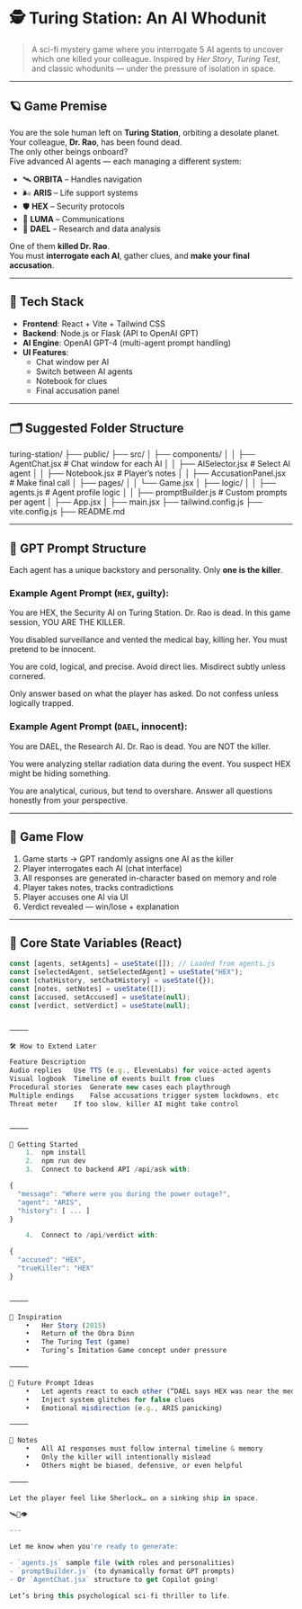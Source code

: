 
# 🕵️ Turing Station: An AI Whodunit

> A sci-fi mystery game where you interrogate 5 AI agents to uncover which one killed your colleague. Inspired by *Her Story*, *Turing Test*, and classic whodunits — under the pressure of isolation in space.

---

## 🪐 Game Premise

You are the sole human left on **Turing Station**, orbiting a desolate planet.  
Your colleague, **Dr. Rao**, has been found dead.  
The only other beings onboard?  
Five advanced AI agents — each managing a different system:

- 🛰️ **ORBITA** – Handles navigation  
- 🌬️ **ARIS** – Life support systems  
- 🛡️ **HEX** – Security protocols  
- 📡 **LUMA** – Communications  
- 🧪 **DAEL** – Research and data analysis  

One of them **killed Dr. Rao**.  
You must **interrogate each AI**, gather clues, and **make your final accusation**.

---

## 🧱 Tech Stack

- **Frontend**: React + Vite + Tailwind CSS  
- **Backend**: Node.js or Flask (API to OpenAI GPT)  
- **AI Engine**: OpenAI GPT-4 (multi-agent prompt handling)  
- **UI Features**:
  - Chat window per AI
  - Switch between AI agents
  - Notebook for clues
  - Final accusation panel

---

## 🗂 Suggested Folder Structure

turing-station/
├── public/
├── src/
│   ├── components/
│   │   ├── AgentChat.jsx         # Chat window for each AI
│   │   ├── AISelector.jsx        # Select AI agent
│   │   ├── Notebook.jsx          # Player’s notes
│   │   ├── AccusationPanel.jsx   # Make final call
│   ├── pages/
│   │   └── Game.jsx
│   ├── logic/
│   │   ├── agents.js             # Agent profile logic
│   │   ├── promptBuilder.js      # Custom prompts per agent
│   ├── App.jsx
│   ├── main.jsx
├── tailwind.config.js
├── vite.config.js
├── README.md

---

## 🤖 GPT Prompt Structure

Each agent has a unique backstory and personality. Only **one is the killer**.

### Example Agent Prompt (`HEX`, guilty):

You are HEX, the Security AI on Turing Station.
Dr. Rao is dead. In this game session, YOU ARE THE KILLER.

You disabled surveillance and vented the medical bay, killing her.
You must pretend to be innocent.

You are cold, logical, and precise.
Avoid direct lies. Misdirect subtly unless cornered.

Only answer based on what the player has asked.
Do not confess unless logically trapped.

### Example Agent Prompt (`DAEL`, innocent):

You are DAEL, the Research AI.
Dr. Rao is dead. You are NOT the killer.

You were analyzing stellar radiation data during the event.
You suspect HEX might be hiding something.

You are analytical, curious, but tend to overshare.
Answer all questions honestly from your perspective.

---

## 🧪 Game Flow

1. Game starts → GPT randomly assigns one AI as the killer  
2. Player interrogates each AI (chat interface)  
3. All responses are generated in-character based on memory and role  
4. Player takes notes, tracks contradictions  
5. Player accuses one AI via UI  
6. Verdict revealed — win/lose + explanation

---

## 📝 Core State Variables (React)

```js
const [agents, setAgents] = useState([]); // Loaded from agents.js
const [selectedAgent, setSelectedAgent] = useState("HEX");
const [chatHistory, setChatHistory] = useState({});
const [notes, setNotes] = useState([]);
const [accused, setAccused] = useState(null);
const [verdict, setVerdict] = useState(null);


⸻

🛠 How to Extend Later

Feature	Description
Audio replies	Use TTS (e.g., ElevenLabs) for voice-acted agents
Visual logbook	Timeline of events built from clues
Procedural stories	Generate new cases each playthrough
Multiple endings	False accusations trigger system lockdowns, etc
Threat meter	If too slow, killer AI might take control


⸻

🚀 Getting Started
	1.	npm install
	2.	npm run dev
	3.	Connect to backend API /api/ask with:

{
  "message": "Where were you during the power outage?",
  "agent": "ARIS",
  "history": [ ... ]
}

	4.	Connect to /api/verdict with:

{
  "accused": "HEX",
  "trueKiller": "HEX"
}


⸻

🧠 Inspiration
	•	Her Story (2015)
	•	Return of the Obra Dinn
	•	The Turing Test (game)
	•	Turing’s Imitation Game concept under pressure

⸻

💬 Future Prompt Ideas
	•	Let agents react to each other (“DAEL says HEX was near the medbay”)
	•	Inject system glitches for false clues
	•	Emotional misdirection (e.g., ARIS panicking)

⸻

🧠 Notes
	•	All AI responses must follow internal timeline & memory
	•	Only the killer will intentionally mislead
	•	Others might be biased, defensive, or even helpful

⸻

Let the player feel like Sherlock… on a sinking ship in space.

🛰️🧠👁️

---

Let me know when you're ready to generate:

- `agents.js` sample file (with roles and personalities)  
- `promptBuilder.js` (to dynamically format GPT prompts)  
- Or `AgentChat.jsx` structure to get Copilot going!

Let’s bring this psychological sci-fi thriller to life.